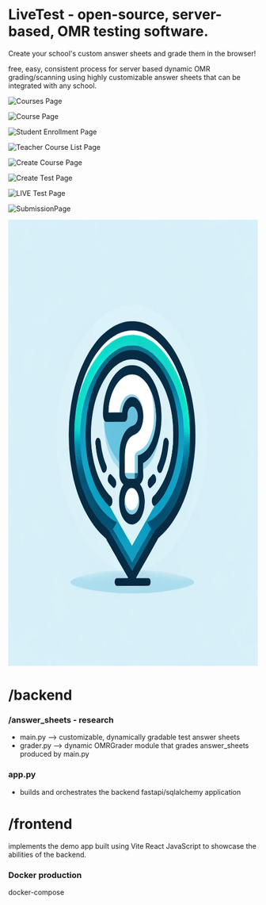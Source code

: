 # LiveTest - open-source, server-based, OMR testing software. 

  Create your school's custom answer sheets and grade them in the browser!

  free, easy, consistent process for server based dynamic OMR grading/scanning using highly customizable answer sheets that can be integrated with any school. 

![Courses Page](frontend\app\dist\assets\CoursesPage.png)

![Course Page](frontend\app\dist\assets\CoursePage.png)

![Student Enrollment Page](frontend\app\dist\assets\StudentEnrollment.png)

![Teacher Course List Page](frontend\app\dist\assets\TeacherCourseList.png)

![Create Course Page](frontend\app\dist\assets\CreateCoursePage.png)

![Create Test Page](frontend\app\dist\assets\CreateTestPage.png)

![LIVE Test Page](frontend\app\dist\assets\LIVETestPage.png)

![SubmissionPage](frontend\app\dist\assets\SubmissionPage.png)

<img src="frontend/app/src/assets/LiveTestLogo.png" alt="LiveTestLogo" width="700" height="900">

# /backend
### /answer_sheets  - research
  - main.py --> customizable, dynamically gradable test answer sheets
  - grader.py --> dynamic OMRGrader module that grades answer_sheets produced by main.py

### app.py   
  - builds and orchestrates the backend fastapi/sqlalchemy application
        
        
# /frontend 
  implements the demo app built using Vite React JavaScript to showcase the abilities of the backend. 


### Docker production
  docker-compose
